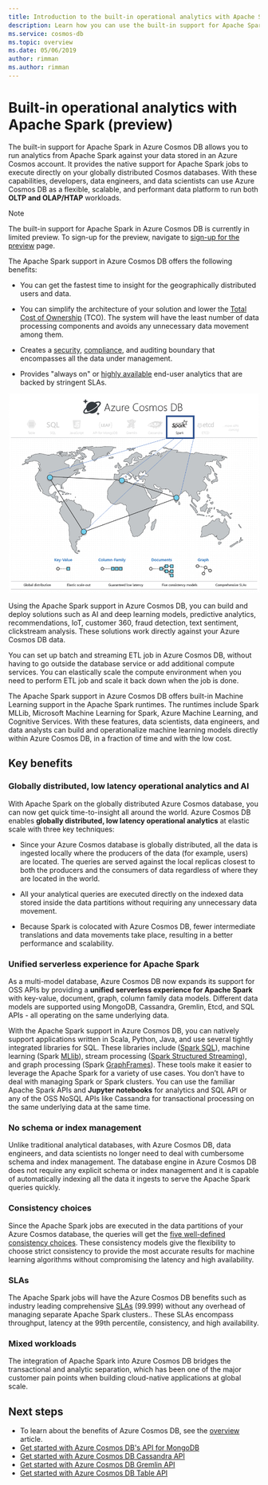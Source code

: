 ```yaml
---
title: Introduction to the built-in operational analytics with Apache Spark
description: Learn how you can use the built-in support for Apache Spark in Azure Cosmos DB to run operational analytics and AI
ms.service: cosmos-db
ms.topic: overview 
ms.date: 05/06/2019
author: rimman
ms.author: rimman
---
```


# Built-in operational analytics with Apache Spark (preview) 

The built-in support for Apache Spark in Azure Cosmos DB allows you to run analytics from Apache Spark against your data stored in an Azure Cosmos account. It provides the native support for Apache Spark jobs to execute directly on your globally distributed Cosmos databases. With these capabilities, developers, data engineers, and data scientists can use Azure Cosmos DB as a flexible, scalable, and performant data platform to run both **OLTP and OLAP/HTAP** workloads. 

> [!NOTE]
> The built-in support for Apache Spark in Azure Cosmos DB is currently in limited preview. To sign-up for the preview, navigate to [sign-up for the preview](https://portal.azure.com/?feature.customportal=false#create/Microsoft.DocumentDB) page. 

The Apache Spark support in Azure Cosmos DB offers the following benefits:

* You can get the fastest time to insight for the geographically distributed users and data.

* You can simplify the architecture of your solution and lower the [Total Cost of Ownership](total-cost-ownership.md) (TCO). The system will have the least number of data processing components and avoids any unnecessary data movement among them.

* Creates a [security](secure-access-to-data.md), [compliance](compliance.md), and auditing boundary that encompasses all the data under management.

* Provides "always on" or [highly available](high-availability.md) end-user analytics that are backed by stringent SLAs.

![Apache Spark support in Azure Cosmos DB visualization](./media/spark-api-introduction/spark-api-visualization.png)
 
Using the Apache Spark support in Azure Cosmos DB, you can build and deploy solutions such as AI and deep learning models, predictive analytics, recommendations, IoT, customer 360, fraud detection, text sentiment, clickstream analysis. These solutions work directly against your Azure Cosmos DB data.

You can set up batch and streaming ETL job in Azure Cosmos DB, without having to go outside the database service or add additional compute services. You can elastically scale the compute environment when you need to perform ETL job and scale it back down when the job is done.

The Apache Spark support in Azure Cosmos DB offers built-in Machine Learning support in the Apache Spark runtimes. The runtimes include Spark MLLib, Microsoft Machine Learning for Spark, Azure Machine Learning, and Cognitive Services. With these features, data scientists, data engineers, and data analysts can build and operationalize machine learning models directly within Azure Cosmos DB, in a fraction of time and with the low cost.


## Key benefits

### Globally distributed, low latency operational analytics and AI

With Apache Spark on the globally distributed Azure Cosmos database, you can now get quick time-to-insight all around the world. Azure Cosmos DB enables **globally distributed, low latency operational analytics** at elastic scale with three key techniques:

* Since your Azure Cosmos database is globally distributed, all the data is ingested locally where the producers of the data (for example, users) are located. The queries are served against the local replicas closest to both the producers and the consumers of data regardless of where they are located in the world. 

* All your analytical queries are executed directly on the indexed data stored inside the data partitions without requiring any unnecessary data movement. 

* Because Spark is colocated with Azure Cosmos DB, fewer intermediate translations and data movements take place, resulting in a better performance and scalability.

### Unified serverless experience for Apache Spark

As a multi-model database, Azure Cosmos DB now expands its support for OSS APIs by providing a **unified serverless experience for Apache Spark** with key-value, document, graph, column family data models. Different data models are supported using MongoDB, Cassandra, Gremlin, Etcd, and SQL APIs - all operating on the same underlying data. 

With the Apache Spark support in Azure Cosmos DB, you can natively support applications written in Scala, Python, Java, and use several tightly integrated libraries for SQL. These libraries include ([Spark SQL](https://spark.apache.org/sql/)), machine learning (Spark [MLlib](https://spark.apache.org/mllib/)), stream processing ([Spark Structured Streaming](https://spark.apache.org/streaming/)), and graph processing (Spark [GraphFrames]( https://docs.databricks.com/spark/latest/graph-analysis/graphframes/user-guide-python.html)). These tools make it easier to leverage the Apache Spark for a variety of use cases. You don’t have to deal with managing Spark or Spark clusters. You can use the familiar Apache Spark APIs and **Jupyter notebooks** for analytics and SQL API or any of the OSS NoSQL APIs like Cassandra for transactional processing on the same underlying data at the same time.

### No schema or index management

Unlike traditional analytical databases, with Azure Cosmos DB, data engineers, and data scientists no longer need to deal with cumbersome schema and index management. The database engine in Azure Cosmos DB does not require any explicit schema or index management and it is capable of automatically indexing all the data it ingests to serve the Apache Spark queries quickly. 

### Consistency choices

Since the Apache Spark jobs are executed in the data partitions of your Azure Cosmos database, the queries will get the [five well-defined consistency choices](consistency-levels.md). These consistency models give the flexibility to choose strict consistency to provide the most accurate results for machine learning algorithms without compromising the latency and high availability. 

### SLAs

The Apache Spark jobs will have the Azure Cosmos DB benefits such as industry leading comprehensive [SLAs](https://azure.microsoft.com/support/legal/sla/documentdb/v1_1/) (99.999) without any overhead of managing separate Apache Spark clusters.. These SLAs encompass throughput, latency at the 99th percentile, consistency, and high availability. 

### Mixed workloads

The integration of Apache Spark into Azure Cosmos DB bridges the transactional and analytic separation, which has been one of the major customer pain points when building cloud-native applications at global scale. 

## Next steps

* To learn about the benefits of Azure Cosmos DB, see the [overview](introduction.md) article.
* [Get started with Azure Cosmos DB's API for MongoDB](mongodb-introduction.md)
* [Get started with Azure Cosmos DB Cassandra API](cassandra-introduction.md)
* [Get started with Azure Cosmos DB Gremlin API](graph-introduction.md)
* [Get started with Azure Cosmos DB Table API](table-introduction.md)




